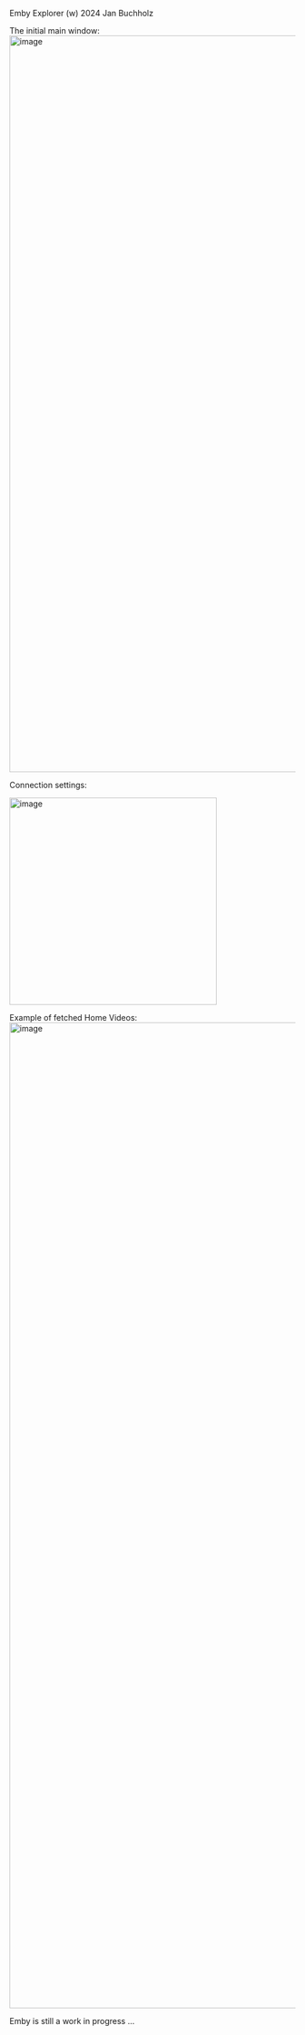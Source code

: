 Emby Explorer (w) 2024 Jan Buchholz

The initial main window:
<img width="1298" alt="image" src="https://github.com/user-attachments/assets/eaf83c81-1b09-4527-8c2a-1bcee86c9cfe">

Connection settings:

<img width="365" alt="image" src="https://github.com/user-attachments/assets/494370c3-d43c-4aaa-b10f-e1e98ebe5be8">

Example of fetched Home Videos:
<img width="1737" alt="image" src="https://github.com/user-attachments/assets/733badd0-74ef-46a7-b342-371592c5f7db">

Emby is still a work in progress ...
